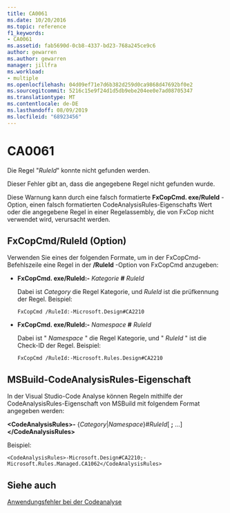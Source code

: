 ```yaml
---
title: CA0061
ms.date: 10/20/2016
ms.topic: reference
f1_keywords:
- CA0061
ms.assetid: fab5690d-0cb8-4337-bd23-768a245ce9c6
author: gewarren
ms.author: gewarren
manager: jillfra
ms.workload:
- multiple
ms.openlocfilehash: 04d09ef71e7d6b382d259d0ca9868d47692bf0e2
ms.sourcegitcommit: 5216c15e9f24d1d5db9ebe204ee0e7ad08705347
ms.translationtype: MT
ms.contentlocale: de-DE
ms.lasthandoff: 08/09/2019
ms.locfileid: "68923456"
---
```

# <a name="ca0061"></a>CA0061
Die Regel "*RuleId*" konnte nicht gefunden werden.

Dieser Fehler gibt an, dass die angegebene Regel nicht gefunden wurde.

Diese Warnung kann durch eine falsch formatierte **FxCopCmd. exe/RuleId** -Option, einen falsch formatierten CodeAnalysisRules-Eigenschafts Wert oder die angegebene Regel in einer Regelassembly, die von FxCop nicht verwendet wird, verursacht werden.

## <a name="fxcopcmd-ruleid-option"></a>FxCopCmd/RuleId (Option)
Verwenden Sie eines der folgenden Formate, um in der FxCopCmd-Befehlszeile eine Regel in der **/RuleId** -Option von FxCopCmd anzugeben:

- **FxCopCmd. exe/RuleId:-** *Kategorie* **#** *RuleId*

     Dabei ist *Category* die Regel Kategorie, und *RuleId* ist die prüfkennung der Regel. Beispiel:

    ```
    FxCopCmd /RuleId:-Microsoft.Design#CA2210
    ```

- **FxCopCmd. exe/RuleId:-** *Namespace* **#** *RuleId*

     Dabei ist " *Namespace* " die Regel Kategorie, und " *RuleId* " ist die Check-ID der Regel. Beispiel:

    ```
    FxCopCmd /RuleId:-Microsoft.Rules.Design#CA2210
    ```

## <a name="msbuild-codeanalysisrules-property"></a>MSBuild-CodeAnalysisRules-Eigenschaft
In der Visual Studio-Code Analyse können Regeln mithilfe der CodeAnalysisRules-Eigenschaft von MSBuild mit folgendem Format angegeben werden:

**\<CodeAnalysisRules>-** {*Category*&#124;*Namespace*}#*RuleId*[ **;** ...] **\</CodeAnalysisRules>**

Beispiel:

```
<CodeAnalysisRules>-Microsoft.Design#CA2210;-Microsoft.Rules.Managed.CA1062</CodeAnalysisRules>
```

## <a name="see-also"></a>Siehe auch
[Anwendungsfehler bei der Codeanalyse](../code-quality/code-analysis-application-errors.md)
